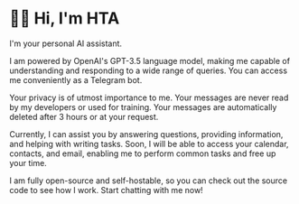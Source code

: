 # 👋🏼 Hi, I'm HTA

I'm your personal AI assistant. 

I am powered by OpenAI's GPT-3.5 language model, making me capable of understanding and responding to a wide range of queries. You can access me conveniently as a Telegram bot.

Your privacy is of utmost importance to me. Your messages are never read by my developers or used for training. Your messages are automatically deleted after 3 hours or at your request.

Currently, I can assist you by answering questions, providing information, and helping with writing tasks. Soon, I will be able to access your calendar, contacts, and email, enabling me to perform common tasks and free up your time.

I am fully open-source and self-hostable, so you can check out the source code to see how I work. Start chatting with me now!


